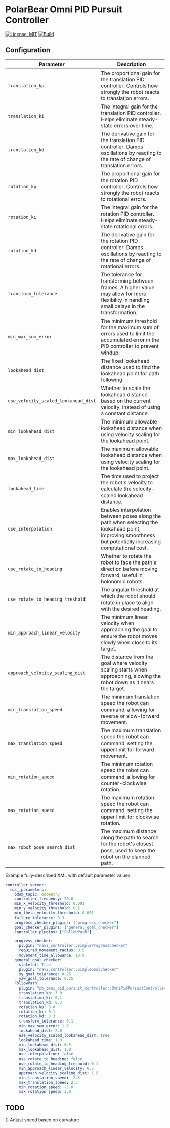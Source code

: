 # PolarBear Omni PID Pursuit Controller

[![License: MIT](https://img.shields.io/badge/License-MIT-blue.svg)](https://opensource.org/licenses/MIT)
[![Build](https://github.com/LihanChen2004/pb_omni_pid_pursuit_controller/actions/workflows/ci.yml/badge.svg)](https://github.com/LihanChen2004/pb2025_sentry_nav/actions/workflows/ci.yml)

## Configuration

| Parameter | Description |
|-----|----|
| `translation_kp` | The proportional gain for the translation PID controller. Controls how strongly the robot reacts to translation errors. |
| `translation_ki` | The integral gain for the translation PID controller. Helps eliminate steady-state errors over time. |
| `translation_kd` | The derivative gain for the translation PID controller. Damps oscillations by reacting to the rate of change of translation errors. |
| `rotation_kp` | The proportional gain for the rotation PID controller. Controls how strongly the robot reacts to rotational errors. |
| `rotation_ki` | The integral gain for the rotation PID controller. Helps eliminate steady-state rotational errors. |
| `rotation_kd` | The derivative gain for the rotation PID controller. Damps oscillations by reacting to the rate of change of rotational errors. |
| `transform_tolerance` | The tolerance for transforming between frames. A higher value may allow for more flexibility in handling small delays in the transformation. |
| `min_max_sum_error` | The minimum threshold for the maximum sum of errors used to limit the accumulated error in the PID controller to prevent windup. |
| `lookahead_dist` | The fixed lookahead distance used to find the lookahead point for path following. |
| `use_velocity_scaled_lookahead_dist` | Whether to scale the lookahead distance based on the current velocity, instead of using a constant distance. |
| `min_lookahead_dist` | The minimum allowable lookahead distance when using velocity scaling for the lookahead point. |
| `max_lookahead_dist` | The maximum allowable lookahead distance when using velocity scaling for the lookahead point. |
| `lookahead_time` | The time used to project the robot's velocity to calculate the velocity-scaled lookahead distance. |
| `use_interpolation` | Enables interpolation between poses along the path when selecting the lookahead point, improving smoothness but potentially increasing computational cost. |
| `use_rotate_to_heading` | Whether to rotate the robot to face the path's direction before moving forward, useful in holonomic robots. |
| `use_rotate_to_heading_treshold` | The angular threshold at which the robot should rotate in place to align with the desired heading. |
| `min_approach_linear_velocity` | The minimum linear velocity when approaching the goal to ensure the robot moves slowly when close to its target. |
| `approach_velocity_scaling_dist` | The distance from the goal where velocity scaling starts when approaching, slowing the robot down as it nears the target. |
| `min_translation_speed` | The minimum translation speed the robot can command, allowing for reverse or slow-forward movement. |
| `max_translation_speed` | The maximum translation speed the robot can command, setting the upper limit for forward movement. |
| `min_rotation_speed` | The minimum rotation speed the robot can command, allowing for counter-clockwise rotation. |
| `max_rotation_speed` | The maximum rotation speed the robot can command, setting the upper limit for clockwise rotation. |
| `max_robot_pose_search_dist` | The maximum distance along the path to search for the robot's closest pose, used to keep the robot on the planned path. |

Example fully-described XML with default parameter values:

```yaml
controller_server:
  ros__parameters:
    odom_topic: odometry
    controller_frequency: 20.0
    min_x_velocity_threshold: 0.001
    min_y_velocity_threshold: 0.5
    min_theta_velocity_threshold: 0.001
    failure_tolerance: 0.3
    progress_checker_plugins: ["progress_checker"]
    goal_checker_plugins: ["general_goal_checker"]
    controller_plugins: ["FollowPath"]

    progress_checker:
      plugin: "nav2_controller::SimpleProgressChecker"
      required_movement_radius: 0.5
      movement_time_allowance: 10.0
    general_goal_checker:
      stateful: True
      plugin: "nav2_controller::SimpleGoalChecker"
      xy_goal_tolerance: 0.25
      yaw_goal_tolerance: 0.25
    FollowPath:
      plugin: "pb_omni_pid_pursuit_controller::OmniPidPursuitController"
      translation_kp: 3.0
      translation_ki: 0.1
      translation_kd: 0.3
      rotation_kp: 3.0
      rotation_ki: 0.1
      rotation_kd: 0.3
      transform_tolerance: 0.1
      min_max_sum_error: 1.0
      lookahead_dist: 2.0
      use_velocity_scaled_lookahead_dist: true
      lookahead_time: 1.0
      min_lookahead_dist: 0.5
      max_lookahead_dist: 1.0
      use_interpolation: false
      use_rotate_to_heading: false
      use_rotate_to_heading_treshold: 0.1
      min_approach_linear_velocity: 0.5
      approach_velocity_scaling_dist: 1.5
      min_translation_speed: -2.5
      max_translation_speed: 2.5
      min_rotation_speed: -3.0
      max_rotation_speed: 3.0
```

## TODO

[] Adjust speed based on curvature
